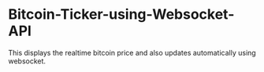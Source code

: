 # Bitcoin-Ticker-using-Websocket-API
This displays the realtime bitcoin price and also updates automatically using websocket.

